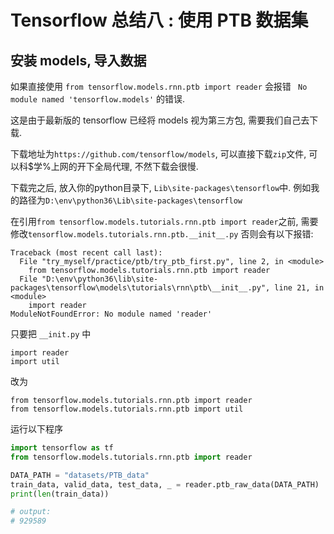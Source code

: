 # Tensorflow 总结八 : 使用 PTB 数据集

## 安装 models, 导入数据

如果直接使用 `from tensorflow.models.rnn.ptb import reader` 会报错 ` No module named 'tensorflow.models'` 的错误.

这是由于最新版的 tensorflow 已经将 models 视为第三方包, 需要我们自己去下载.

下载地址为`https://github.com/tensorflow/models`, 可以直接下载`zip`文件, 可以科$学%上网的开下全局代理, 不然下载会很慢.

下载完之后, 放入你的python目录下, `Lib\site-packages\tensorflow`中. 例如我的路径为`D:\env\python36\Lib\site-packages\tensorflow`

在引用`from tensorflow.models.tutorials.rnn.ptb import reader`之前, 需要修改`tensorflow.models.tutorials.rnn.ptb.__init__.py` 否则会有以下报错:

```
Traceback (most recent call last):
  File "try_myself/practice/ptb/try_ptb_first.py", line 2, in <module>
    from tensorflow.models.tutorials.rnn.ptb import reader
  File "D:\env\python36\lib\site-packages\tensorflow\models\tutorials\rnn\ptb\__init__.py", line 21, in <module>
    import reader
ModuleNotFoundError: No module named 'reader'

```

只要把 `__init.py` 中

```
import reader
import util
```

改为

```
from tensorflow.models.tutorials.rnn.ptb import reader
from tensorflow.models.tutorials.rnn.ptb import util
```

运行以下程序

```python
import tensorflow as tf
from tensorflow.models.tutorials.rnn.ptb import reader

DATA_PATH = "datasets/PTB_data"
train_data, valid_data, test_data, _ = reader.ptb_raw_data(DATA_PATH)
print(len(train_data))  

# output:
# 929589
```


